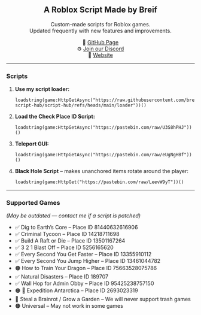 <h2 align="center">A Roblox Script Made by Breif<br/></h2>
<p align="center">Custom-made scripts for Roblox games.<br/>Updated frequently with new features and improvements.</p>
<p align="center">🔗 <a href="https://github.com/breif-script-hub/script-hub">GitHub Page</a><br/>⚙️ <a href="https://discord.gg/nD5zARHUhP">Join our Discord</a><br/>📜 <a href="https://breif-script-hub.github.io/script-hub">Website</a><br/></p>
<hr/>
<h3>Scripts</h3>
<ol>
<li><strong>Use my script loader:</strong><pre><code>loadstring(game:HttpGetAsync("https://raw.githubusercontent.com/breif-script-hub/script-hub/refs/heads/main/loader"))()</code></pre></li>
<li><strong>Load the Check Place ID Script:</strong><pre><code>loadstring(game:HttpGetAsync("https://pastebin.com/raw/U3S8hPHJ"))()</code></pre></li>
<li><strong>Teleport GUI:</strong><pre><code>loadstring(game:HttpGetAsync("https://pastebin.com/raw/eUgNgHBf"))()</code></pre></li>
<li><strong>Black Hole Script</strong> – makes unanchored items rotate around the player:<pre><code>loadstring(game:HttpGet("https://pastebin.com/raw/LeevW9yT"))()</code></pre></li>
</ol>
<hr/>
<h3>Supported Games</h3>
<p><em>(May be outdated — contact me if a script is patched)</em></p>
<ul>
<li>✅ Dig to Earth’s Core – Place ID 81440632616906</li>
<li>✅ Criminal Tycoon – Place ID 14218711698</li>
<li>✅ Build A Raft or Die – Place ID 13501167264</li>
<li>✅ 3 2 1 Blast Off – Place ID 5256165620</li>
<li>✅ Every Second You Get Faster – Place ID 13355910112</li>
<li>✅ Every Second You Jump Higher – Place ID 13461044782</li>
<li>🟠 How to Train Your Dragon – Place ID 75663528075786</li>
<li>✅ Natural Disasters – Place ID 189707</li>
<li>✅ Wall Hop for Admin Obby – Place ID 95425238757150</li>
<li>🟠 🚩 Expedition Antarctica – Place ID 2693023319</li>
<li>🔴 Steal a Brainrot / Grow a Garden – We will never support trash games</li>
<li>🟠 Universal – May not work in some games</li>
</ul>
